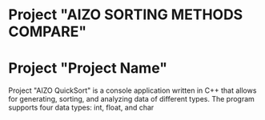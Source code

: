 # Project "AIZO SORTING METHODS COMPARE"

# Project "Project Name"

Project "AIZO QuickSort" is a console application written in C++ that allows for generating, sorting, and analyzing data of different types. The program supports four data types: int, float, and char


